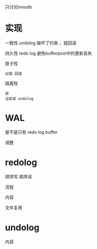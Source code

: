 

# 

只讨论innodb


# 实现 

一致性
    undolog 破坏了约束 ，就回滚
    
持久性
    redo log 避免bufferpool中的更新丢失
    
原子性

    出错 回滚    

隔离性

    锁
    当前读 undolog
    
# WAL



是不是只有 redo log buffer 

调整




# redolog

顺序写 顺序读

流程

内容

文件复用



# undolog

内容

                